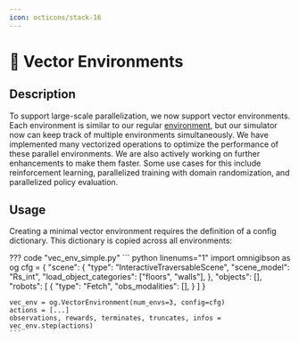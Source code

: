 ```yaml
---
icon: octicons/stack-16
---
```


# 🌌 **Vector Environments**

## Description

To support large-scale parallelization, we now support vector environments. Each environment is similar to our regular [environment](./environments.md), but our simulator now can keep track of multiple environments simultaneously. We have implemented many vectorized operations to optimize the performance of these parallel environments. We are also actively working on further enhancements to make them faster. Some use cases for this include reinforcement learning, parallelized training with domain randomization, and parallelized policy evaluation.

## Usage

Creating a minimal vector environment requires the definition of a config dictionary. This dictionary is copied across all environments:

??? code "vec_env_simple.py"
    ``` python linenums="1"
    import omnigibson as og
    cfg = {
        "scene": {
            "type": "InteractiveTraversableScene",
            "scene_model": "Rs_int",
            "load_object_categories": ["floors", "walls"],
        },
        "objects": [],
        "robots": [
            {
                "type": "Fetch",
                "obs_modalities": [],
            }
        ]
    }
    
    vec_env = og.VectorEnvironment(num_envs=3, config=cfg)
    actions = [...]
    observations, rewards, terminates, truncates, infos = vec_env.step(actions)
    ```
